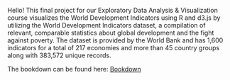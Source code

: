 Hello! This final project for our Exploratory Data Analysis & Visualization course visualizes the World Development Indicators using R and d3.js by utilizing the World Development Indicators dataset, a compilation of relevant, comparable statistics about global development and the fight against poverty. The dataset is provided by the World Bank and has 1,600 indicators for a total of 217 economies and more than 45 country groups along with 383,572 unique records.

The bookdown can be found here: [Bookdown](https://priyankab23.github.io/EDAV_project/)
